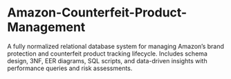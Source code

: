 # Amazon-Counterfeit-Product-Management
A fully normalized relational database system for managing Amazon’s brand protection and counterfeit product tracking lifecycle. Includes schema design, 3NF, EER diagrams, SQL scripts, and data-driven insights with performance queries and risk assessments.
